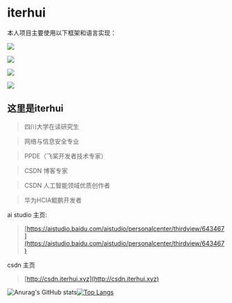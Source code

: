 # iterhui

本人项目主要使用以下框架和语言实现：

![](https://img.shields.io/badge/Deep%20Learning%20Framework-paddlepaddle-green)

![](https://img.shields.io/badge/Deep%20Learning%20Framework-torch-green)

![](https://img.shields.io/badge/language-python-green)  

![](https://img.shields.io/badge/language-C、C++-green) 


## 这里是iterhui

> 四川大学在读研究生

> 网络与信息安全专业

> PPDE（飞桨开发者技术专家）

> CSDN 博客专家

> CSDN 人工智能领域优质创作者

> 华为HCIA鲲鹏开发者

ai studio 主页:

> [https://aistudio.baidu.com/aistudio/personalcenter/thirdview/643467](https://aistudio.baidu.com/aistudio/personalcenter/thirdview/643467)

csdn 主页

> [http://csdn.iterhui.xyz](http://csdn.iterhui.xyz)


![Anurag's GitHub stats](https://github-readme-stats.vercel.app/api?username=ITerydh&show_icons=true&theme=radical&cache_seconds=200*300)[![Top Langs](https://github-readme-stats.vercel.app/api/top-langs/?username=ITerydh&langs_count=8)](https://github.com/anuraghazra/github-readme-stats)

